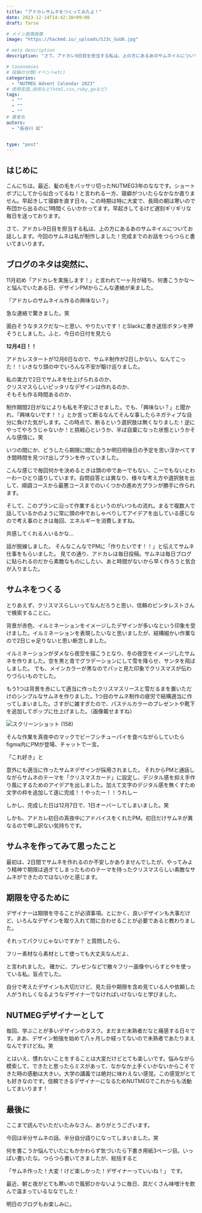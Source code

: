 ```yaml
---
title: "アドカレサムネをつくってみたよ！"
date: 2023-12-14T14:42:38+09:00
draft: farse

# メイン画像画像
image: "https://hackmd.io/_uploads/SJ3c_GuU6.jpg"

# meta description
description: "さて、アドカレ9日目を担当する私は、上の方にあるあのサムネイルについてお話しします。今回のサムネは私が制作しました！完成までのお話をつらつらと書いてまいります。"

# taxonomies
# 投稿の分類(イベントetc)
categories:
  - "NUTMEG Advent Calendar 2023"
# 使用言語,技術など(html,css,ruby,goなど)
tags:
  - ""
  - ""
  - ""
# 著者名
autors:
  - "長谷川 虹"


type: "post"
---
```

## はじめに

こんにちは。最近、髪の毛をバッサリ切ったNUTMEG3年のななです。ショートボブにしてから似合ってるね！と言われる一方、寝癖がついたらなかなか直りません。早起きして寝癖を直す日々。この時期は特に大変で、長岡の朝は寒いので布団から出るのに1時間くらいかかってます。早起きしてるけど遅刻ギリギリな毎日を送っております。

さて、アドカレ9日目を担当する私は、上の方にあるあのサムネイルについてお話しします。今回のサムネは私が制作しました！完成までのお話をつらつらと書いてまいります。

## ブログのネタは突然に、

11月初め「アドカレを実施します！」と言われて一ヶ月が経ち、何書こうかな～と悩んでいたある日、デザインPMからこんな連絡が来ました。

「アドカレのサムネイル作るの興味ない？」

急な連絡で驚きました。笑

面白そうなタスクだな〜と思い、やりたいです！とSlackに書き送信ボタンを押そうとしました。ふと、今日の日付を見たら

**12月4日！！**

アドカレスタートが12月6日なので、サムネ制作が2日しかない。なんてこった！！いきなり頭の中でいろんな不安が駆け巡りました。

私の実力で2日でサムネを仕上げられるのか、</br>
クリスマスらしいピッタリなデザインは作れるのか、</br>
そもそも作る時間あるのか、

制作期間2日がなによりも私を不安にさせました。でも、「興味ない？」と聞かれ、「興味ないです！！」とか言って断るなんてそんな事したらネガティブな自分に負けた気がします。この時点で、断るという選択肢は無くなりました！逆にやってやろうじゃないか！と挑戦心というか、半ば自棄になった状態というかそんな感情に。笑

いつの間にか、どうしたら期限に間に合うか明日明後日の予定を思い浮かべてすき間時間を見つけ出しプランを作っていました。

こんな感じで毎回何かを決めるときは頭の中であーでもない、こーでもないとわーわーひとり語りしています。自問自答とは異なり、様々な考え方や選択肢を出して、順調コースから最悪コースまでのいくつかの進め方プランが勝手に作られます。

そして、このプランに沿って作業するというのがいつもの流れ。まるで複数人で話しているかのように常に頭の中でおしゃべりしてアイデアを出している感じなので考え事のときは毎回、エネルギーを消費しますね。

共感してくれる人いるかな...

話が脱線しました。
そんなこんなでPMに「作りたいです！！」と伝えてサムネ仕事をもらいました。
見ての通り、アドカレは毎日投稿。サムネは毎日ブログに貼られるのだから素敵なものにしたい、あと時間がないから早く作ろうと気合が入りました。

## サムネをつくる

とりあえず、クリスマスらしいってなんだろうと思い、信頼のピンタレストさんで検索することに。

背景が赤色、イルミネーションをイメージしたデザインが多いなという印象を受けました。イルミネーションを表現したいなと思いましたが、結構細かい作業なので2日じゃ足りないと思い断念しました。

イルミネーションがダメなら夜空を描こうとなり、冬の夜空をイメージしたサムネを作りました。空を黒と青でグラデーションにして雪を降らせ、サンタを飛ばしました。
でも、メインカラーが黒なのでパッと見た印象でクリスマスが伝わりづらいものでした。

もう1つは背景を赤にして適当に作ったクリスマスリースと雪だるまを置いただけのシンプルなサムネを作りました。1つ目のサムネ制作の疲労で結構適当に作ってしまいました。さすがに雑すぎたので、パステルカラーのプレゼントや靴下を追加してポップに仕上げました。（画像載せますね）

![スクリーンショット (158)](https://hackmd.io/_uploads/BJ2lSNv8a.png)

そんな作業を真夜中のマックでビーフシチューパイを食べながらしていたらfigma内にPMが登場、チャットで一言。

「これ好き」と

意外にも適当に作ったサムネデザインが採用されました。
それからPMと通話しながらサムネのテーマを「クリスマスカード」に設定し、デジタル感を抑え手作り風にするためのアイデアを出しました。加えて文字のデジタル感を無くすため文字の枠を追加して遂に完成！！やったー！！うれしー

しかし、完成した日は12月7日で、1日オーバーしてしまいました。笑

しかも、アドカレ初日の真夜中にアドバイスをくれたPM。初日だけサムネが異なるので申し訳ない気持ちです。

## サムネを作ってみて思ったこと

最初は、2日間でサムネを作れるのか不安しかありませんでしたが、やってみよう精神で期限は過ぎてしまったもののテーマを持ったクリスマスらしい素敵なサムネができたのではないかと感じます。

## 期限を守るために

デザイナーは期限を守ることが必須事項。とにかく、良いデザインも大事だけど、いろんなデザインを取り入れて間に合わせることが必要であると教わりました。

それってパクリじゃないですか？
と質問したら、

フリー素材なら素材として使っても大丈夫なんだよ、

と言われました。
確かに、プレゼンなどで散々フリー画像やいらすとやを使っている私。盲点でした。

自分で考えたデザインも大切だけど、見た目や期限を含め見ている人や依頼した人がうれしくなるようなデザイナーでなければいけないなと学びました。

## NUTMEGデザイナーとして

毎回、学ぶことが多いデザインのタスク。まだまだ未熟者だなと痛感する日々です。まあ、デザイン勉強を始めて八ヶ月しか経ってないので未熟者であたりまえなんですけどね。笑

とはいえ、慣れないことをすることは大変だけどとても楽しいです。悩みながら模索して、できたと思ったらミスがあって、なかなか上手くいかないからこそできた時の感動は大きい。大学の講義では絶対に味わえない感覚。この感覚がとても好きなのです。信頼できるデザイナーになるためNUTMEGでこれからも活動してまいります！

## 最後に

ここまで読んでいただいたみなさん、ありがとうございます。

今回は半分サムネの話、半分自分語りになってしまいました。笑

何を書こうか悩んでいたにもかかわらず気づいたら下書き用紙3ページ目。いっぱい書いたな。つらつら書いてきましたが、総括すると

「サムネ作った！大変！けど楽しかった！デザイナーっていいね！」
です。

最近、朝と夜がとても寒いので風邪ひかないように毎日、具だくさん味噌汁を飲んで温まっているななでした！

明日のブログもお楽しみに。
